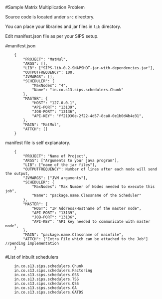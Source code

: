 #Sample Matrix Multiplication Problem

Source code is located under `src` directory.

You can place your libraries and jar files in `lib` directory.

Edit manifest.json file as per your SIPS setup.

#manifest.json

        {
            "PROJECT": "MatMul",
            "ARGS": [],
            "LIB": ["SIPS-lib-0.2-SNAPSHOT-jar-with-dependencies.jar"],
            "OUTPUTFREQUENCY": 100,
            "JVMARGS": [],
            "SCHEDULER": {
                "MaxNodes": "4",
                "Name": "in.co.s13.sips.schedulers.Chunk"
            },
            "MASTER": {
                "HOST": "127.0.0.1",
                "API-PORT": "13139",
                "JOB-PORT": "13136",
                "API-KEY": "ff21930e-2f22-4d57-8ca8-0e1b0d4b4e31",
            },
            "MAIN": "MatMul",
            "ATTCH": []
        }


manifest file is self explanatory.


        {
            "PROJECT": "Name of Project",
            "ARGS": ["Arguments to your java program"],
            "LIB": ["name of the jar files"],
            "OUTPUTFREQUENCY": Number of lines after each node will send the output,
            "JVMARGS": ["JVM arguments"],
            "SCHEDULER": {
                "MaxNodes": "Max Number of Nodes needed to execute this job",
                "Name": "package.name.Classname of the Scheduler"
            },
            "MASTER": {
                "HOST": "IP Address/Hostname of the master node",
                "API-PORT": "13139",
                "JOB-PORT": "13136",
                "API-KEY": "API key needed to communicate with master node",
            },
            "MAIN": "package.name.Classname of mainfile",
            "ATTCH": ["Extra File which can be attached to the Job"] //pending implementation
        }


#List of inbuilt schedulers

        in.co.s13.sips.schedulers.Chunk
        in.co.s13.sips.schedulers.Factoring
        in.co.s13.sips.schedulers.GSS
        in.co.s13.sips.schedulers.TSS
        in.co.s13.sips.schedulers.QSS
        in.co.s13.sips.schedulers.GA
        in.co.s13.sips.schedulers.GATDS


